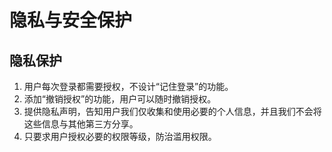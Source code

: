 # 隐私与安全保护

## 隐私保护

1. 用户每次登录都需要授权，不设计“记住登录”的功能。
2. 添加“撤销授权”的功能，用户可以随时撤销授权。
3. 提供隐私声明，告知用户我们仅收集和使用必要的个人信息，并且我们不会将这些信息与其他第三方分享。
4. 只要求用户授权必要的权限等级，防治滥用权限。